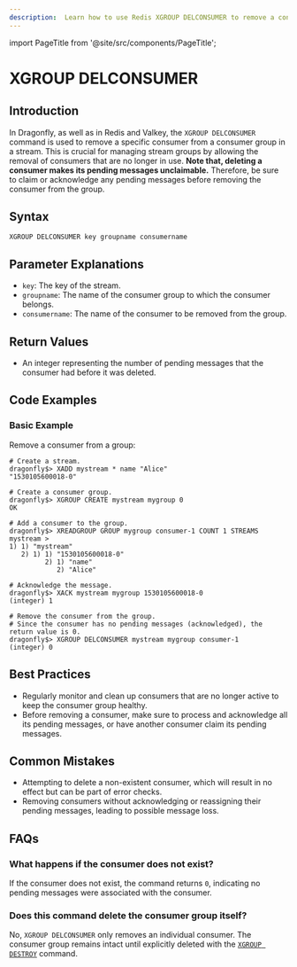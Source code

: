 ```yaml
---
description:  Learn how to use Redis XGROUP DELCONSUMER to remove a consumer from a consumer group.
---
```


import PageTitle from '@site/src/components/PageTitle';

# XGROUP DELCONSUMER

<PageTitle title="Redis XGROUP DELCONSUMER Command (Documentation) | Dragonfly" />

## Introduction

In Dragonfly, as well as in Redis and Valkey, the `XGROUP DELCONSUMER` command is used to remove a specific consumer from a consumer group in a stream.
This is crucial for managing stream groups by allowing the removal of consumers that are no longer in use.
**Note that, deleting a consumer makes its pending messages unclaimable.**
Therefore, be sure to claim or acknowledge any pending messages before removing the consumer from the group.

## Syntax

```shell
XGROUP DELCONSUMER key groupname consumername
```

## Parameter Explanations

- `key`: The key of the stream.
- `groupname`: The name of the consumer group to which the consumer belongs.
- `consumername`: The name of the consumer to be removed from the group.

## Return Values

- An integer representing the number of pending messages that the consumer had before it was deleted.

## Code Examples

### Basic Example

Remove a consumer from a group:

```shell
# Create a stream.
dragonfly$> XADD mystream * name "Alice"
"1530105600018-0"

# Create a consumer group.
dragonfly$> XGROUP CREATE mystream mygroup 0
OK

# Add a consumer to the group.
dragonfly$> XREADGROUP GROUP mygroup consumer-1 COUNT 1 STREAMS mystream >
1) 1) "mystream"
   2) 1) 1) "1530105600018-0"
         2) 1) "name"
            2) "Alice"

# Acknowledge the message.
dragonfly$> XACK mystream mygroup 1530105600018-0
(integer) 1

# Remove the consumer from the group.
# Since the consumer has no pending messages (acknowledged), the return value is 0.
dragonfly$> XGROUP DELCONSUMER mystream mygroup consumer-1
(integer) 0
```

## Best Practices

- Regularly monitor and clean up consumers that are no longer active to keep the consumer group healthy.
- Before removing a consumer, make sure to process and acknowledge all its pending messages,
  or have another consumer claim its pending messages.

## Common Mistakes

- Attempting to delete a non-existent consumer, which will result in no effect but can be part of error checks.
- Removing consumers without acknowledging or reassigning their pending messages, leading to possible message loss.

## FAQs

### What happens if the consumer does not exist?

If the consumer does not exist, the command returns `0`, indicating no pending messages were associated with the consumer.

### Does this command delete the consumer group itself?

No, `XGROUP DELCONSUMER` only removes an individual consumer. The consumer group remains intact until explicitly deleted with the [`XGROUP DESTROY`](xgroup-destroy.md) command.
